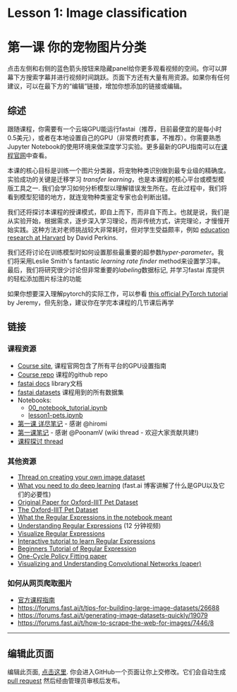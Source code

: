 # Lesson 1: Image classification
# 第一课 你的宠物图片分类

点击左侧和右侧的蓝色箭头按钮来隐藏panel给你更多观看视频的空间。你可以屏幕下方搜索字幕并进行视频时间跳跃。页面下方还有大量有用资源。如果你有任何建议，可以在最下方的“编辑”链接，增加你想添加的链接或编辑。

## 综述

跟随课程，你需要有一个云端GPU能运行fastai（推荐，目前最便宜的是每小时0.5美元），或者在本地设置自己的GPU（非常费时费事，不推荐）。你需要熟悉Jupyter Notebook的使用环境来做深度学习实验。更多最新的GPU指南可以在[课程官网](https://course.fast.ai)中查看。

本课的核心目标是训练一个图片分类器，将宠物种类识别做到最专业级的精确度。实验成功的关键是迁移学习 *transfer learning*，也是本课程的核心平台或模型模版工具之一. 我们会学习如何分析模型以理解错误发生所在。在此过程中，我们将看到模型犯错的地方，就连宠物种类鉴定专家也会判断出错。

我们还将探讨本课程的授课模式，即自上而下，而非自下而上。也就是说，我们是从实验开始，根据需求，逐步深入学习理论，而非传统方式，讲完理论，才慢慢开始实践。这种方法对老师挑战较大非常耗时，但对学生受益颇丰，例如 [education research at Harvard](https://www.gse.harvard.edu/news/uk/09/01/education-bat-seven-principles-educators) by David Perkins.

我们还将讨论在训练模型时如何设置那些最重要的超参数*hyper-parameter*。我们将采用Leslie Smith's fantastic *learning rate finder* method来设置学习率。最后，我们将研究很少讨论但非常重要的*labeling*数据标记, 并学习fastai 库提供的轻松添加图片标注的功能

如果你想要深入理解pytorch的实际工作，可以参看 [this official PyTorch tutorial](https://pytorch.org/tutorials/beginner/nn_tutorial.html) by Jeremy，但先别急，建议你在学完本课程的几节课后再学

## 




## 链接

### 课程资源

- [Course site](https://course.fast.ai), 课程官网包含了所有平台的GPU设置指南
- [Course repo](https://github.com/fastai/course-v3) 课程的github repo
- [fastai docs](http://docs.fast.ai) library文档
- [fastai datasets](https://course.fast.ai/datasets) 课程用到的所有数据集
- Notebooks:
  - [00_notebook_tutorial.ipynb](https://nbviewer.jupyter.org/github/fastai/course-v3/blob/master/nbs/dl1/00_notebook_tutorial.ipynb)
  - [lesson1-pets.ipynb](https://github.com/fastai/course-v3/blob/master/nbs/dl1/lesson1-pets.ipynb)
- [第一课 详尽笔记](https://github.com/hiromis/notes/blob/master/Lesson1.md) - 感谢 @hiromi
- [第一课笔记](https://forums.fast.ai/t/deep-learning-lesson-1-notes/27748) - 感谢 @PoonamV (wiki thread - 欢迎大家贡献共建!)
- [课程探讨 thread](https://forums.fast.ai/t/lesson-1-discussion/27332)

### 其他资源

- [Thread on creating your own image dataset](https://forums.fast.ai/t/tips-for-building-large-image-datasets/26688)
- [What you need to do deep learning](http://www.fast.ai/2017/11/16/what-you-need/) (fast.ai 博客讲解了什么是GPU以及它们的必要性)
- [Original Paper for Oxford-IIIT Pet Dataset](http://www.robots.ox.ac.uk/~vgg/publications/2012/parkhi12a/parkhi12a.pdf)
- [The Oxford-IIIT Pet Dataset ](http://www.robots.ox.ac.uk/~vgg/data/pets/)
- [What the Regular Expressions in the notebook meant](https://medium.com/@youknowjamest/parsing-file-names-using-regular-expressions-3e85d64deb69)
- [Understanding Regular Expressions](https://youtu.be/DRR9fOXkfRE) (12 分钟视频)
- [Visualize Regular Expressions](https://regexr.com/)
- [Interactive tutorial to learn Regular Expressions](https://regexone.com)
- [Beginners Tutorial of Regular Expression](https://www.analyticsvidhya.com/blog/2015/06/regular-expression-python/)
- [One-Cycle Policy Fitting paper](https://arxiv.org/abs/1803.09820)
- [Visualizing and Understanding Convolutional Networks (paper)](https://arxiv.org/abs/1311.2901)

### 如何从网页爬取图片

- [官方课程指南](https://github.com/fastai/course-v3/blob/master/nbs/dl1/lesson2-download.ipynb)
- https://forums.fast.ai/t/tips-for-building-large-image-datasets/26688
- https://forums.fast.ai/t/generating-image-datasets-quickly/19079
- https://forums.fast.ai/t/how-to-scrape-the-web-for-images/7446/8

---

## 编辑此页面

编辑此页面, [点击这里](https://github.com/fastai/course-v3/edit/master/files/dl-2019/notes/notes-1-1.md). 你会进入GitHub一个页面让你上交修改。它们会自动生成 [pull request](https://help.github.com/articles/about-pull-requests/) 然后经由管理员审核后发布。
